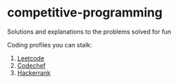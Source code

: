 # competitive-programming
Solutions and explanations to the problems solved for fun

Coding profiles you can stalk:
1. [Leetcode](https://leetcode.com/alphasingh/)
2. [Codechef](https://www.codechef.com/users/alphasingh)
3. [Hackerrank](https://www.hackerrank.com/alphasingh)
